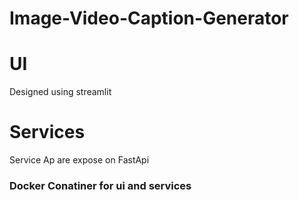 # Image-Video-Caption-Generator

# UI  
  Designed using streamlit

# Services
  Service Ap are expose on FastApi

### Docker Conatiner for ui and services
